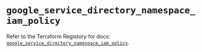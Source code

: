 # `google_service_directory_namespace_iam_policy`

Refer to the Terraform Registory for docs: [`google_service_directory_namespace_iam_policy`](https://www.terraform.io/docs/providers/google-beta/r/google_service_directory_namespace_iam_policy).
